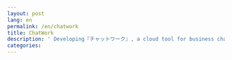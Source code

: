 ```yaml
---
layout: post
lang: en
permalink: /en/chatwork
title: ChatWork
description: ' Developing『チャットワーク』, a cloud tool for business chat. '
categories: 
---
```

